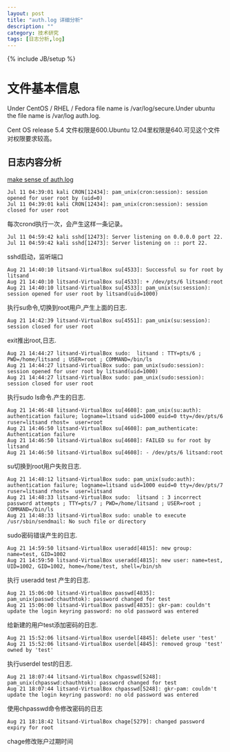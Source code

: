 ```yaml
---
layout: post
title: "auth.log 详细分析"
description: ""
category: 技术研究
tags: [日志分析,log]
---
```

{% include JB/setup %}

# 文件基本信息 #

Under CentOS / RHEL / Fedora file name is /var/log/secure.Under ubuntu the file name is /var/log auth.log.

Cent OS release 5.4 文件权限是600.Ubuntu 12.04里权限是640.可见这个文件对权限要求较高。

## 日志内容分析 ##

[make sense of auth.log](http://unix.stackexchange.com/questions/27662/making-sense-of-auth-log)

	Jul 11 04:39:01 kali CRON[12434]: pam_unix(cron:session): session opened for user root by (uid=0)
	Jul 11 04:39:01 kali CRON[12434]: pam_unix(cron:session): session closed for user root

每次crond执行一次，会产生这样一条记录。

	Jul 11 04:59:42 kali sshd[12473]: Server listening on 0.0.0.0 port 22.
	Jul 11 04:59:42 kali sshd[12473]: Server listening on :: port 22.

sshd启动，监听端口

	Aug 21 14:40:10 litsand-VirtualBox su[4533]: Successful su for root by litsand
	Aug 21 14:40:10 litsand-VirtualBox su[4533]: + /dev/pts/6 litsand:root
	Aug 21 14:40:10 litsand-VirtualBox su[4533]: pam_unix(su:session): session opened for user root by litsand(uid=1000)

执行su命令,切换到root用户,产生上面的日志.

	Aug 21 14:42:39 litsand-VirtualBox su[4551]: pam_unix(su:session): session closed for user root

exit推出root,日志.


	Aug 21 14:44:27 litsand-VirtualBox sudo:  litsand : TTY=pts/6 ; PWD=/home/litsand ; USER=root ; COMMAND=/bin/ls
	Aug 21 14:44:27 litsand-VirtualBox sudo: pam_unix(sudo:session): session opened for user root by litsand(uid=1000)
	Aug 21 14:44:27 litsand-VirtualBox sudo: pam_unix(sudo:session): session closed for user root

执行sudo ls命令.产生的日志.

	Aug 21 14:46:48 litsand-VirtualBox su[4608]: pam_unix(su:auth): authentication failure; logname=litsand uid=1000 euid=0 tty=/dev/pts/6 ruser=litsand rhost=  user=root
	Aug 21 14:46:50 litsand-VirtualBox su[4608]: pam_authenticate: Authentication failure
	Aug 21 14:46:50 litsand-VirtualBox su[4608]: FAILED su for root by litsand
	Aug 21 14:46:50 litsand-VirtualBox su[4608]: - /dev/pts/6 litsand:root

su切换到root用户失败日志.

	Aug 21 14:48:12 litsand-VirtualBox sudo: pam_unix(sudo:auth): authentication failure; logname=litsand uid=1000 euid=0 tty=/dev/pts/7 ruser=litsand rhost=  user=litsand
	Aug 21 14:48:33 litsand-VirtualBox sudo:  litsand : 3 incorrect password attempts ; TTY=pts/7 ; PWD=/home/litsand ; USER=root ; COMMAND=/bin/ls
	Aug 21 14:48:33 litsand-VirtualBox sudo: unable to execute /usr/sbin/sendmail: No such file or directory

sudo密码错误产生的日志.

	Aug 21 14:59:50 litsand-VirtualBox useradd[4815]: new group: name=test, GID=1002
	Aug 21 14:59:50 litsand-VirtualBox useradd[4815]: new user: name=test, UID=1002, GID=1002, home=/home/test, shell=/bin/sh

执行 useradd test 产生的日志.

	Aug 21 15:06:00 litsand-VirtualBox passwd[4835]: pam_unix(passwd:chauthtok): password changed for test
	Aug 21 15:06:00 litsand-VirtualBox passwd[4835]: gkr-pam: couldn't update the login keyring password: no old password was entered

给新建的用户test添加密码的日志.

	Aug 21 15:52:06 litsand-VirtualBox userdel[4845]: delete user 'test'
	Aug 21 15:52:06 litsand-VirtualBox userdel[4845]: removed group 'test' owned by 'test'

执行userdel test的日志.

	Aug 21 18:07:44 litsand-VirtualBox chpasswd[5248]: pam_unix(chpasswd:chauthtok): password changed for test
	Aug 21 18:07:44 litsand-VirtualBox chpasswd[5248]: gkr-pam: couldn't update the login keyring password: no old password was entered

使用chpasswd命令修改密码的日志

	Aug 21 18:18:42 litsand-VirtualBox chage[5279]: changed password expiry for root

chage修改账户过期时间

